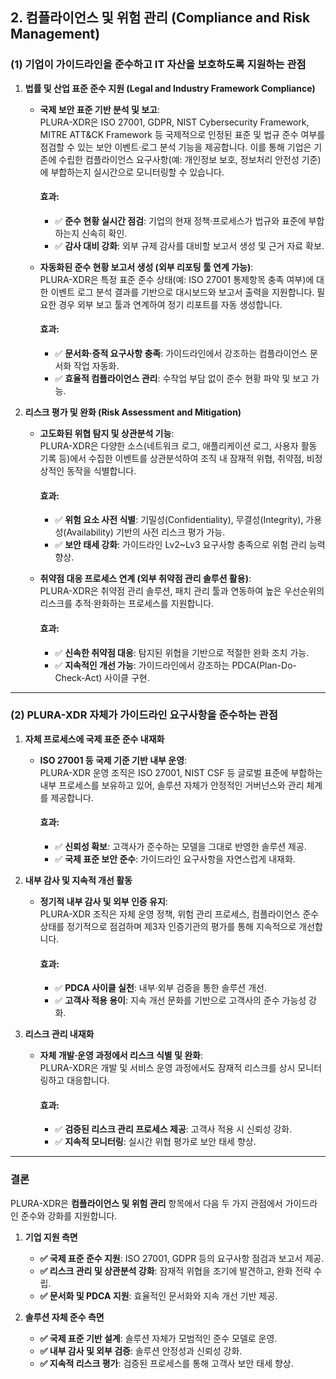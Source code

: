 ## **2. 컴플라이언스 및 위험 관리** (Compliance and Risk Management)

### (1) 기업이 가이드라인을 준수하고 IT 자산을 보호하도록 지원하는 관점

1. **법률 및 산업 표준 준수 지원 (Legal and Industry Framework Compliance)**  
   - **국제 보안 표준 기반 분석 및 보고**:  
     PLURA-XDR은 ISO 27001, GDPR, NIST Cybersecurity Framework, MITRE ATT&CK Framework 등 국제적으로 인정된 표준 및 법규 준수 여부를 점검할 수 있는 보안 이벤트·로그 분석 기능을 제공합니다. 이를 통해 기업은 기존에 수립한 컴플라이언스 요구사항(예: 개인정보 보호, 정보처리 안전성 기준)에 부합하는지 실시간으로 모니터링할 수 있습니다.  
     
     #### 효과:
     - ✅ **준수 현황 실시간 점검**: 기업의 현재 정책·프로세스가 법규와 표준에 부합하는지 신속히 확인.  
     - ✅ **감사 대비 강화**: 외부 규제 감사를 대비할 보고서 생성 및 근거 자료 확보.  

   - **자동화된 준수 현황 보고서 생성 (외부 리포팅 툴 연계 가능)**:  
     PLURA-XDR은 특정 표준 준수 상태(예: ISO 27001 통제항목 충족 여부)에 대한 이벤트 로그 분석 결과를 기반으로 대시보드와 보고서 출력을 지원합니다. 필요한 경우 외부 보고 툴과 연계하여 정기 리포트를 자동 생성합니다.  
     
     #### 효과:
     - ✅ **문서화·증적 요구사항 충족**: 가이드라인에서 강조하는 컴플라이언스 문서화 작업 자동화.  
     - ✅ **효율적 컴플라이언스 관리**: 수작업 부담 없이 준수 현황 파악 및 보고 가능.  

2. **리스크 평가 및 완화 (Risk Assessment and Mitigation)**  
   - **고도화된 위협 탐지 및 상관분석 기능**:  
     PLURA-XDR은 다양한 소스(네트워크 로그, 애플리케이션 로그, 사용자 활동 기록 등)에서 수집한 이벤트를 상관분석하여 조직 내 잠재적 위협, 취약점, 비정상적인 동작을 식별합니다.  
     
     #### 효과:
     - ✅ **위험 요소 사전 식별**: 기밀성(Confidentiality), 무결성(Integrity), 가용성(Availability) 기반의 사전 리스크 평가 가능.  
     - ✅ **보안 태세 강화**: 가이드라인 Lv2~Lv3 요구사항 충족으로 위험 관리 능력 향상.  

   - **취약점 대응 프로세스 연계 (외부 취약점 관리 솔루션 활용)**:  
     PLURA-XDR은 취약점 관리 솔루션, 패치 관리 툴과 연동하여 높은 우선순위의 리스크를 추적·완화하는 프로세스를 지원합니다.  
     
     #### 효과:
     - ✅ **신속한 취약점 대응**: 탐지된 위협을 기반으로 적절한 완화 조치 가능.  
     - ✅ **지속적인 개선 가능**: 가이드라인에서 강조하는 PDCA(Plan-Do-Check-Act) 사이클 구현.  

---

### (2) PLURA-XDR 자체가 가이드라인 요구사항을 준수하는 관점

1. **자체 프로세스에 국제 표준 준수 내재화**  
   - **ISO 27001 등 국제 기준 기반 내부 운영**:  
     PLURA-XDR 운영 조직은 ISO 27001, NIST CSF 등 글로벌 표준에 부합하는 내부 프로세스를 보유하고 있어, 솔루션 자체가 안정적인 거버넌스와 관리 체계를 제공합니다.  
     
     #### 효과:
     - ✅ **신뢰성 확보**: 고객사가 준수하는 모델을 그대로 반영한 솔루션 제공.  
     - ✅ **국제 표준 보안 준수**: 가이드라인 요구사항을 자연스럽게 내재화.  

2. **내부 감사 및 지속적 개선 활동**  
   - **정기적 내부 감사 및 외부 인증 유지**:  
     PLURA-XDR 조직은 자체 운영 정책, 위험 관리 프로세스, 컴플라이언스 준수 상태를 정기적으로 점검하며 제3자 인증기관의 평가를 통해 지속적으로 개선합니다.  
     
     #### 효과:
     - ✅ **PDCA 사이클 실천**: 내부·외부 검증을 통한 솔루션 개선.  
     - ✅ **고객사 적용 용이**: 지속 개선 문화를 기반으로 고객사의 준수 가능성 강화.  

3. **리스크 관리 내재화**  
   - **자체 개발·운영 과정에서 리스크 식별 및 완화**:  
     PLURA-XDR은 개발 및 서비스 운영 과정에서도 잠재적 리스크를 상시 모니터링하고 대응합니다.  
     
     #### 효과:
     - ✅ **검증된 리스크 관리 프로세스 제공**: 고객사 적용 시 신뢰성 강화.  
     - ✅ **지속적 모니터링**: 실시간 위협 평가로 보안 태세 향상.  

---

### 결론

PLURA-XDR은 **컴플라이언스 및 위험 관리** 항목에서 다음 두 가지 관점에서 가이드라인 준수와 강화를 지원합니다.

1. **기업 지원 측면**  
   - **✅ 국제 표준 준수 지원**: ISO 27001, GDPR 등의 요구사항 점검과 보고서 제공.  
   - **✅ 리스크 관리 및 상관분석 강화**: 잠재적 위협을 조기에 발견하고, 완화 전략 수립.  
   - **✅ 문서화 및 PDCA 지원**: 효율적인 문서화와 지속 개선 기반 제공.

2. **솔루션 자체 준수 측면**  
   - **✅ 국제 표준 기반 설계**: 솔루션 자체가 모범적인 준수 모델로 운영.  
   - **✅ 내부 감사 및 외부 검증**: 솔루션 안정성과 신뢰성 강화.  
   - **✅ 지속적 리스크 평가**: 검증된 프로세스를 통해 고객사 보안 태세 향상.  
